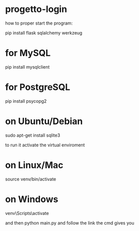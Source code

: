 # progetto-login

how to proper start the program:

pip install flask sqlalchemy werkzeug
# for MySQL
pip install mysqlclient

# for PostgreSQL
pip install psycopg2

# on Ubuntu/Debian
sudo apt-get install sqlite3

to run it activate the virtual enviroment
# on Linux/Mac
source venv/bin/activate

# on Windows
venv\Scripts\activate

and then python main.py and follow the link the cmd gives you

